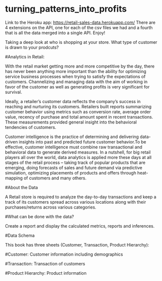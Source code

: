# turning_patterns_into_profits

Link to the Heroku app: https://retail-sales-data.herokuapp.com/
There are 4 extensions on the API, one for each of the csv files we had and a fourth that is all the data merged into a single API.  Enjoy!

Taking a deep look at who is shopping at your store. What type of customer is drawn to your prodcuts? 

#Analytics in Retail:

With the retail market getting more and more competitive by the day, there has never been anything more important than the ability for optimizing service business processes when trying to satisfy the expectations of customers. Channelizing and managing data with the aim of working in favor of the customer as well as generating profits is very significant for survival.

Ideally, a retailer’s customer data reflects the company’s success in reaching and nurturing its customers. Retailers built reports summarizing customer behavior using metrics such as conversion rate, average order value, recency of purchase and total amount spent in recent transactions. These measurements provided general insight into the behavioral tendencies of customers.

Customer intelligence is the practice of determining and delivering data-driven insights into past and predicted future customer behavior.To be effective, customer intelligence must combine raw transactional and behavioral data to generate derived measures. In a nutshell, for big retail players all over the world, data analytics is applied more these days at all stages of the retail process – taking track of popular products that are emerging, doing forecasts of sales and future demand via predictive simulation, optimizing placements of products and offers through heat-mapping of customers and many others.

#About the Data

A Retail store is required to analyze the day-to-day transactions and keep a track of its customers spread across various locations along with their purchases/returns across various categories.

#What can be done with the data?

Create a report and display the calculated metrics, reports and inferences.

#Data Schema

This book has three sheets (Customer, Transaction, Product Hierarchy):

#Customer: 
Customer information including demographics

#Transaction: 
Transaction of customers

#Product Hierarchy: 
Product information
